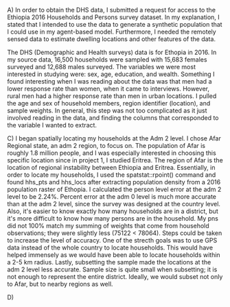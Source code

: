 A) In order to obtain the DHS data, I submitted a request for access to the Ethiopia 2016 Households and Persons survey dataset. In my explanation, I stated that I intended to use the data to generate a synthetic population that I could use in my agent-based model. Furthermore, I needed the remotely sensed data to estimate dwelling locations and other features of the data.

   The DHS (Demographic and Health surveys) data is for Ethopia in 2016. In my source data, 16,500 households were sampled with 15,683 females surveyed and 12,688 males surveyed. The variables we were most interested in studying were: sex, age, education, and wealth. Something I found interesting when I was reading about the data was that men had a lower response rate than women, when it came to interviews. However, rural men had a higher response rate than men in urban locations. I pulled the age and sex of household members, region identifier (location), and sample weights. In general, this step was not too complicated as it just involved reading in the data, and finding the columns that corresponded to the variable I wanted to extract. 


C) I began spatially locating my households at the Adm 2 level. I chose Afar Regional state, an adm 2 region, to focus on. The population of Afar is roughly 1.8 million people, and I was especially interested in choosing this specific location since in project 1, I studied Eritrea. The region of Afar is the location of regional instability between Ethiopia and Eritrea. Essentially, in order to locate my households, I used the spatstat::rpoint() command and found hhs_pts and hhs_locs after extracting population density from a 2016 population raster of Ethopia. I calculated the person level error at the adm 2 level to be 2.24%. Percent error at the adm 0 level is much more accurate than at the adm 2 level, since the survey was designed at the country level. Also, it's easier to know exactly how many households are in a district, but it's more difficult to know how many persons are in the household. My pns did not 100% match my summing of weights that come from household observations; they were slightly less (75122 < 78064). Steps could be taken to increase the level of accuracy. One of the strecth goals was to use GPS data instead of the whole country to locate households. This would have helped immensely as we would have been able to locate households within a 2-5 km radius. Lastly, subsetting the sample made the locations at the adm 2 level less accurate. Sample size is quite small when subsetting; it is not enough to represent the entire district. Ideally, we would subset not only to Afar, but to nearby regions as well.

D)





